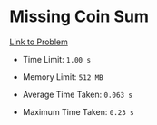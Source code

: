 # Missing Coin Sum

[Link to Problem](https://cses.fi/problemset/task/2216)

- Time Limit: ```1.00 s```
- Memory Limit: ```512 MB```

- Average Time Taken: ```0.063 s```
- Maximum Time Taken: ```0.23 s```
